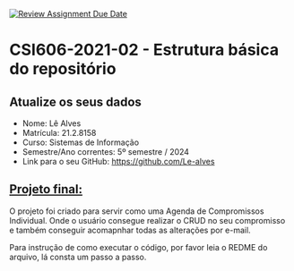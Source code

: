 [![Review Assignment Due Date](https://classroom.github.com/assets/deadline-readme-button-22041afd0340ce965d47ae6ef1cefeee28c7c493a6346c4f15d667ab976d596c.svg)](https://classroom.github.com/a/MJipK3P4)
# **CSI606-2021-02 - Estrutura básica do repositório**

## Atualize os seus dados

- Nome: Lê Alves
- Matrícula: 21.2.8158
- Curso: Sistemas de Informação
- Semestre/Ano correntes: 5º semestre / 2024
- Link para o seu GitHub: https://github.com/Le-alves

## [Projeto final:](./Projeto/README.md)

O projeto foi criado para servir como uma Agenda de Compromissos Individual. Onde o usuário consegue realizar o CRUD no seu 
compromisso e também conseguir acomapnhar todas as alterações por e-mail. 

Para instrução de como executar o código, por favor leia o REDME do arquivo, lá consta um passo a passo. 
